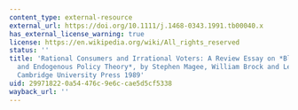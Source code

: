 ```yaml
---
content_type: external-resource
external_url: https://doi.org/10.1111/j.1468-0343.1991.tb00040.x
has_external_license_warning: true
license: https://en.wikipedia.org/wiki/All_rights_reserved
status: ''
title: 'Rational Consumers and Irrational Voters: A Review Essay on *Black Hole Tariffs
  and Endogenous Policy Theory*, by Stephen Magee, William Brock and Leslie Young,
  Cambridge University Press 1989'
uid: 29971822-0a54-476c-9e6c-cae5d5cf5338
wayback_url: ''
---
```

